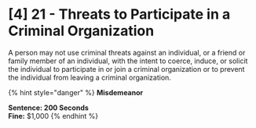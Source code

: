# \[4] 21 - Threats to Participate in a Criminal Organization

A person may not use criminal threats against an individual, or a friend or family member of an individual, with the intent to coerce, induce, or solicit the individual to participate in or join a criminal organization or to prevent the individual from leaving a criminal organization.

{% hint style="danger" %}
**Misdemeanor**

**Sentence: 200 Seconds**\
**Fine:** $1,000
{% endhint %}
